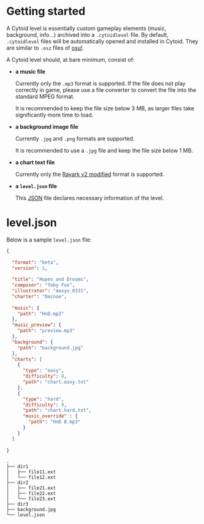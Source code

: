 # Getting started

A Cytoid level is essentially custom gameplay elements (music, background, info...) archived into a `.cytoidlevel` file. By default, `.cytoidlevel` files will be automatically opened and installed in Cytoid. They are similar to `.osz` files of [osu!](https://osu.ppy.sh/help/wiki/osu!_File_Formats).

A Cytoid level should, at bare minimum, consist of:
- **a music file**

    Currently only the `.mp3` format is supported. If the file does not play correctly in game, please use a file converter to convert the file into the standard MPEG format.

    It is recommended to keep the file size below 3 MB, as larger files take significantly more time to load.

- **a background image file**

    Currently `.jpg` and `.png` formats are supported.

    It is recommended to use a `.jpg` file and keep the file size below 1 MB.

- **a chart text file**

    Currently only the [Rayark v2 modified](https://github.com/TigerHix/Cytoid/wiki/Chart-formats) format is supported. 

- **a `level.json` file**

    This [JSON](https://json.org) file declares necessary information of the level.

# level.json

Below is a sample `level.json` file:

```json
{
  
  "format": "beta", 
  "version": 1,
  
  "title": "Hopes and Dreams",
  "composer": "Toby Fox",
  "illustrator": "masyu_0331",
  "charter": "Decnoe",
  
  "music": {
    "path": "HnD.mp3"
  },
  "music_preview": {
    "path": "preview.mp3"
  },
  "background": {
    "path": "background.jpg"
  },
  "charts": [
    {
      "type": "easy",
      "difficulty": 8,
      "path": "chart.easy.txt"
    },
    {
      "type": "hard",
      "difficulty": 9,
      "path": "chart.hard.txt",
      "music_override" : {
        "path": "HnD B.mp3"
      }
    }
  ]
  
}
```

```
.
├── dir1
│   ├── file11.ext
│   └── file12.ext
├── dir2
│   ├── file21.ext
│   ├── file22.ext
│   └── file23.ext
├── dir3
├── background.jpg
└── level.json
```